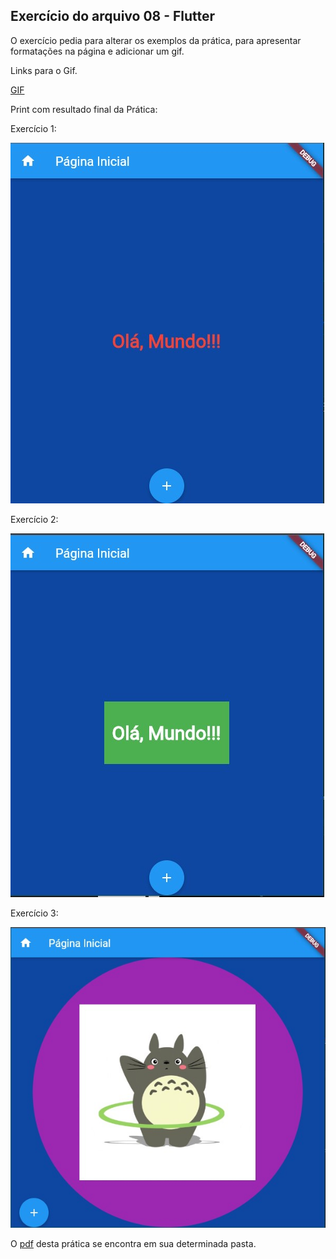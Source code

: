 ## Exercício do arquivo 08 - Flutter

O exercício pedia para alterar os exemplos da prática, para apresentar formatações na página e adicionar um gif.

Links para o Gif.

[GIF](https://media.giphy.com/media/pt0EKLDJmVvlS/giphy.gif)

Print com resultado final da Prática:

Exercício 1:

![resultado da pratica (5)](img/pratica.jpg)

Exercício 2:

![resultado da pratica (5)](img/pratica2.jpg)

Exercício 3:

![resultado da pratica (5)](img/pratica3.jpg)

O [pdf](pdf/) desta prática se encontra em sua determinada pasta.
